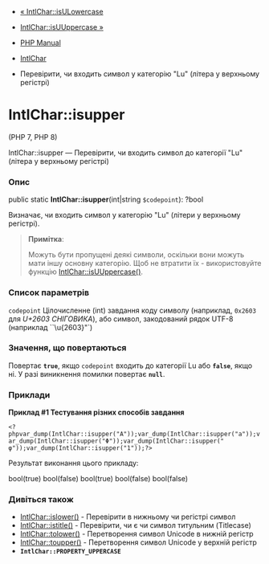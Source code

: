 - [« IntlChar::isULowercase](intlchar.isulowercase.md)
- [IntlChar::isUUppercase »](intlchar.isuuppercase.md)

- [PHP Manual](index.md)
- [IntlChar](class.intlchar.md)
- Перевірити, чи входить символ у категорію "Lu" (літера у верхньому
регістрі)

# IntlChar::isupper

(PHP 7, PHP 8)

IntlChar::isupper — Перевірити, чи входить символ до категорії "Lu" (літера
у верхньому регістрі)

### Опис

public static **IntlChar::isupper**(int\|string `$codepoint`): ?bool

Визначає, чи входить символ у категорію "Lu" (літери у верхньому
регістрі).

> **Примітка**:
>
> Можуть бути пропущені деякі символи, оскільки вони можуть мати іншу
> основну категорію. Щоб не втратити їх - використовуйте функцію
> [IntlChar::isUUppercase()](intlchar.isuuppercase.md).

### Список параметрів

`codepoint`
Цілочисленне (int) завдання коду символу (наприклад, `0x2603` для *U+2603
СНІГОВИКА*), або символ, закодований рядок UTF-8 (наприклад
``\u{2603}"`)

### Значення, що повертаються

Повертає **`true`**, якщо `codepoint` входить до категорії Lu або
**`false`**, якщо ні. У разі виникнення помилки повертає
**`null`**.

### Приклади

**Приклад #1 Тестування різних способів завдання**

` <?phpvar_dump(IntlChar::isupper("A"));var_dump(IntlChar::isupper("a"));var_dump(IntlChar::isupper("Φ"));var_dump(IntlChar::isupper(" φ"));var_dump(IntlChar::isupper("1"));?> `

Результат виконання цього прикладу:

bool(true)
bool(false)
bool(true)
bool(false)
bool(false)

### Дивіться також

- [IntlChar::islower()](intlchar.islower.md) - Перевірити в нижньому
чи регістрі символ
- [IntlChar::istitle()](intlchar.istitle.md) - Перевірити, чи є
чи символ титульним (Titlecase)
- [IntlChar::tolower()](intlchar.tolower.md) - Перетворення
символ Unicode в нижній регістр
- [IntlChar::toupper()](intlchar.toupper.md) - Перетворення
символ Unicode у верхній регістр
- **`IntlChar::PROPERTY_UPPERCASE`**
